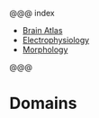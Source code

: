 @@@ index

* [Brain Atlas](../brainatlas/brain-atlas.md)
* [Electrophysiology](../electrophysiology/electrophysiology.md)
* [Morphology](../morphology/morphology.md)

@@@

# Domains 
